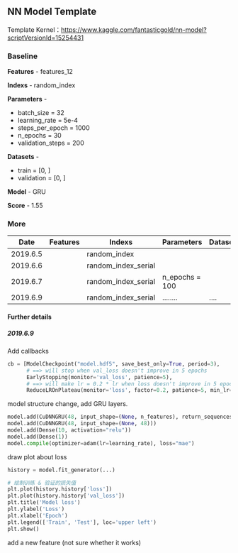 ## NN Model Template

Template Kernel：<https://www.kaggle.com/fantasticgold/nn-model?scriptVersionId=15254431>



### Baseline

**Features** - features_12

**Indexs** - random_index

**Parameters** - 

+ batch_size = 32
+ learning_rate = 5e-4
+ steps_per_epoch = 1000
+ n_epochs = 30
+ validation_steps = 200

**Datasets** - 

+ train = [0, ]
+ validation = [0, ]

**Model** - GRU

**Score** - 1.55



### More

| Date     | Features | Indexs              | Parameters     | Datasets | Model | Score |
| -------- | -------- | ------------------- | -------------- | -------- | ----- | ----- |
| 2019.6.5 |          | random_index        |                |          | LSTM  | 1.52  |
| 2019.6.6 |          | random_index_serial |                |          | LSTM  | 1.48  |
| 2019.6.7 |          | random_index_serial | n_epochs = 100 |          | LSTM  | 1.59  |
| 2019.6.9 |          | random_index_serial |    ........    |   ....   | GRU   | 1.53  |


#### Further details

##### 2019.6.9

Add callbacks

```python
cb = [ModelCheckpoint("model.hdf5", save_best_only=True, period=3),
      # ==> will stop when val_loss doesn't improve in 5 epochs
      EarlyStopping(monitor='val_loss', patience=5),                
      # ==> will make lr = 0.2 * lr when loss doesn't improve in 5 epochs
      ReduceLROnPlateau(monitor='loss', factor=0.2, patience=5, min_lr=10e-8)]
```

model structure change, add GRU layers.

```python
model.add(CuDNNGRU(48, input_shape=(None, n_features), return_sequences=True))
model.add(CuDNNGRU(48, input_shape=(None, 48)))
model.add(Dense(10, activation="relu"))
model.add(Dense(1))
model.compile(optimizer=adam(lr=learning_rate), loss="mae")
```

draw plot about loss

```python
history = model.fit_generator(...)

# 绘制训练 & 验证的损失值
plt.plot(history.history['loss'])
plt.plot(history.history['val_loss'])
plt.title('Model loss')
plt.ylabel('Loss')
plt.xlabel('Epoch')
plt.legend(['Train', 'Test'], loc='upper left')
plt.show()
```

add a new feature (not sure whether it works)

